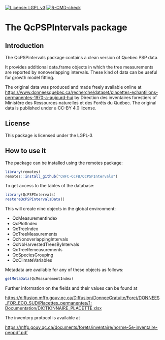[![License: LGPL v3](https://img.shields.io/badge/License-LGPL%20v3-blue.svg)](https://www.gnu.org/licenses/lgpl-3.0) [![R-CMD-check](https://github.com/CWFC-CCFB/QcPSPIntervals/actions/workflows/R-CMD-check.yaml/badge.svg)](https://github.com/CWFC-CCFB/QcPSPIntervals/actions/workflows/R-CMD-check.yaml)

The QcPSPIntervals package
=======================

## Introduction

The QcPSPIntervals package contains a clean version of Quebec PSP data.

It provides additional data.frame objects in which the tree measurements are
reported by nonoverlapping intervals. These kind of data can be useful for 
growth model fitting.

The original data was produced and made freely available online
at https://www.donneesquebec.ca/recherche/dataset/placettes-echantillons-permanentes-1970-a-aujourd-hui by Direction des inventaires forestiers
of Ministère des Ressources naturelles et des Forêts du Québec. The original data is published under a CC-BY 4.0 license. 

## License

This package is licensed under the LGPL-3. 

## How to use it

The package can be installed using the remotes package:

~~~R
library(remotes)
remotes::install_github("CWFC-CCFB/QcPSPIntervals")
~~~

To get access to the tables of the database:

~~~R
library(QcPSPIntervals)
restoreQcPSPIntervalsData()
~~~

This will create nine objects in the global environment:

- QcMeasurementIndex
- QcPlotIndex
- QcTreeIndex
- QcTreeMeasurements
- QcNonoverlappingIntervals
- QcNbHarvestedTreesByIntervals
- QcTreeRemeasurements
- QcSpeciesGrouping
- QcClimateVariables

Metadata are available for any of these objects as follows: 

~~~R
getMetaData(QcMeasurementIndex)
~~~

Further information on the fields and their values can be found at 

https://diffusion.mffp.gouv.qc.ca/Diffusion/DonneeGratuite/Foret/DONNEES_FOR_ECO_SUD/Placettes_permanentes/1-Documentation/DICTIONNAIRE_PLACETTE.xlsx

The inventory protocol is available at

https://mffp.gouv.qc.ca/documents/forets/inventaire/norme-5e-inventaire-peppdf.pdf
